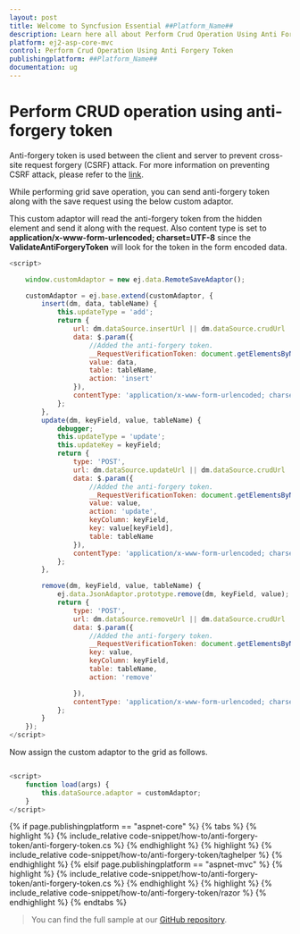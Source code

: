```yaml
---
layout: post
title: Welcome to Syncfusion Essential ##Platform_Name##
description: Learn here all about Perform Crud Operation Using Anti Forgery Token of Syncfusion Essential ##Platform_Name## widgets based on HTML5 and jQuery.
platform: ej2-asp-core-mvc
control: Perform Crud Operation Using Anti Forgery Token
publishingplatform: ##Platform_Name##
documentation: ug
---
```



# Perform CRUD operation using anti-forgery token

Anti-forgery token is used between the client and server to prevent cross-site request forgery (CSRF) attack. For more information on preventing CSRF attack, please refer to the [link]( https://docs.microsoft.com/en-us/aspnet/core/security/anti-request-forgery?view=aspnetcore-2.1#authentication-fundamentals).

While performing grid save operation, you can send anti-forgery token along with the save request using the below custom adaptor.

This custom adaptor will read the anti-forgery token from the hidden element and send it along with the request. Also content type is set to **application/x-www-form-urlencoded; charset=UTF-8** since the **ValidateAntiForgeryToken** will look for the token in the form encoded data.

```javascript
<script>

    window.customAdaptor = new ej.data.RemoteSaveAdaptor();

    customAdaptor = ej.base.extend(customAdaptor, {
        insert(dm, data, tableName) {
            this.updateType = 'add';
            return {
                url: dm.dataSource.insertUrl || dm.dataSource.crudUrl || dm.dataSource.url,
                data: $.param({
                    //Added the anti-forgery token.
                    __RequestVerificationToken: document.getElementsByName("__RequestVerificationToken")[0].value,
                    value: data,
                    table: tableName,
                    action: 'insert'
                }),
                contentType: 'application/x-www-form-urlencoded; charset=UTF-8'
            };
        },
        update(dm, keyField, value, tableName) {
            debugger;
            this.updateType = 'update';
            this.updateKey = keyField;
            return {
                type: 'POST',
                url: dm.dataSource.updateUrl || dm.dataSource.crudUrl || dm.dataSource.url,
                data: $.param({
                    //Added the anti-forgery token.
                    __RequestVerificationToken: document.getElementsByName("__RequestVerificationToken")[0].value,
                    value: value,
                    action: 'update',
                    keyColumn: keyField,
                    key: value[keyField],
                    table: tableName
                }),
                contentType: 'application/x-www-form-urlencoded; charset=UTF-8'
            };
        },

        remove(dm, keyField, value, tableName) {
            ej.data.JsonAdaptor.prototype.remove(dm, keyField, value);
            return {
                type: 'POST',
                url: dm.dataSource.removeUrl || dm.dataSource.crudUrl || dm.dataSource.url,
                data: $.param({
                    //Added the anti-forgery token.
                    __RequestVerificationToken: document.getElementsByName("__RequestVerificationToken")[0].value,
                    key: value,
                    keyColumn: keyField,
                    table: tableName,
                    action: 'remove'

                }),
                contentType: 'application/x-www-form-urlencoded; charset=UTF-8'
            };
        }
    });
</script>

```

Now assign the custom adaptor to the grid as follows.

```javascript

<script>
    function load(args) {
        this.dataSource.adaptor = customAdaptor;
    }
</script>

```

{% if page.publishingplatform == "aspnet-core" %}
{% tabs %}
{% highlight %}
{% include_relative code-snippet/how-to/anti-forgery-token/anti-forgery-token.cs %}
{% endhighlight %}
{% highlight %}
{% include_relative code-snippet/how-to/anti-forgery-token/taghelper %}
{% endhighlight %}
{% elsif page.publishingplatform == "aspnet-mvc" %}
{% highlight %} {% include_relative code-snippet/how-to/anti-forgery-token/anti-forgery-token.cs %}
{% endhighlight %}
{% highlight %}
{% include_relative code-snippet/how-to/anti-forgery-token/razor %}
{% endhighlight %}
{% endtabs %}



> You can find the full sample at our [GitHub repository](https://github.com/SyncfusionSamples/ej2-mvc-grid-antiforgerytoken).
